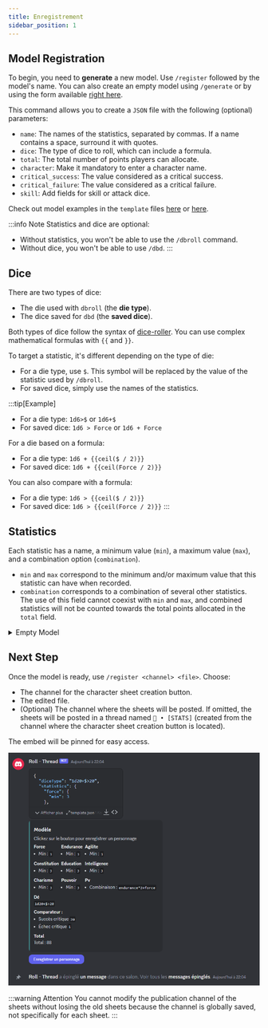 ```yaml
---
title: Enregistrement
sidebar_position: 1
---
```

## Model Registration

To begin, you need to **generate** a new model. Use `/register` followed by the model's name. You can also create an empty model using `/generate` or by using the form available [right here](./form.mdx).

This command allows you to create a `JSON` file with the following (optional) parameters:

- `name`: The names of the statistics, separated by commas. If a name contains a space, surround it with quotes.
- `dice`: The type of dice to roll, which can include a formula.
- `total`: The total number of points players can allocate.
- `character`: Make it mandatory to enter a character name.
- `critical_success`: The value considered as a critical success.
- `critical_failure`: The value considered as a critical failure.
- `skill`: Add fields for skill or attack dice.

Check out model examples in the `template` files [here](https://github.com/Dicelette/discord-dicelette/tree/main/template) or [here](register/template).

:::info Note
Statistics and dice are optional:
- Without statistics, you won't be able to use the `/dbroll` command.
- Without dice, you won't be able to use `/dbd`.
:::

## Dice

There are two types of dice:

- The die used with `dbroll` (the **die type**).
- The dice saved for `dbd` (the **saved dice**).

Both types of dice follow the syntax of [dice-roller](https://dice-roller.github.io/documentation/). You can use complex mathematical formulas with `{{` and `}}`.

To target a statistic, it's different depending on the type of die:
- For a die type, use `$`. This symbol will be replaced by the value of the statistic used by `/dbroll`.
- For saved dice, simply use the names of the statistics.

:::tip[Example]
- For a die type: `1d6>$` or `1d6+$`
- For saved dice: `1d6 > Force` or `1d6 + Force`

For a die based on a formula:
- For a die type: `1d6 + {{ceil($ / 2)}}`
- For saved dice: `1d6 + {{ceil(Force / 2)}}`

You can also compare with a formula:
- For a die type: `1d6 > {{ceil($ / 2)}}`
- For saved dice: `1d6 > {{ceil(Force / 2)}}`
:::

## Statistics

Each statistic has a name, a minimum value (`min`), a maximum value (`max`), and a combination option (`combination`).
- `min` and `max` correspond to the minimum and/or maximum value that this statistic can have when recorded.
- `combination` corresponds to a combination of several other statistics. The use of this field cannot coexist with `min` and `max`, and combined statistics will not be counted towards the total points allocated in the `total` field.

<details>
  <summary>Empty Model</summary>
  ```json
  {
  "charName": false,
  "statistics": {
    "NAME": {
      "min": 1,
	  "max": 20,
	  "combination": ""
    },
	"COMBINATION": {
	  "combination": "NAME*2"
    },
  },
  "diceType": "",
  "critical": {
    "failure": 0,
    "success": 0
  },
  "total": 0,
  "damage": {
    "NAME": ""
  }
}
```
</details> 

## Next Step

Once the model is ready, use `/register <channel> <file>`. Choose:

- The channel for the character sheet creation button.
- The edited file.
- (Optional) The channel where the sheets will be posted. If omitted, the sheets will be posted in a thread named `📝 • [STATS]` (created from the channel where the character sheet creation button is located).

The embed will be pinned for easy access.

![embed](/assets/register/embed_template.png)

:::warning Attention
You cannot modify the publication channel of the sheets without losing the old sheets because the channel is globally saved, not specifically for each sheet.
:::